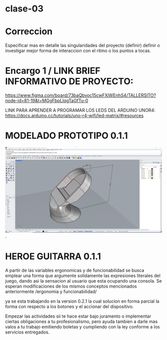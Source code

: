 # clase-03

# Correccion
Especificar mas en detalle las singularidades del proyecto (definir) 
definir o investigar mejor forma de interaccion con el ritmo o los puntos a tocas.

# Encargo 1 / LINK BRIEF INFORMATIVO DE PROYECTO:
https://www.figma.com/board/73baQbvoc15cwFXiWEnhS4/TALLERSITO?node-id=81-19&t=MGgFbpLIqgTaGfTu-0

LINK PARA APRENDER A PROGRAMAR LOS LEDS DEL ARDUINO UNOR4: https://docs.arduino.cc/tutorials/uno-r4-wifi/led-matrix/#resources 

# MODELADO PROTOTIPO 0.1.1
![texto](./Jpgmodelado.png).

# HEROE GUITARRA 0.1.1
A partir de las variables ergonomicas y de funcionabilidad se busca emplear una forma que argumente solidamente las expresiones literales del juego, dando asi la sensacion al usuario que esta ocupando una consola.
Se esperan modificaciones de los mismos conceptos mencionados anteriormente /ergonomia y funcionabilidad/ 

ya se esta trabajando en la version 0.2.1 la cual solucion en forma parcial la forma con respecto a los botones y el accionar del dispositivo.

Empezar las actividades sii te hace estar bajo juramento o implementar ciertas obligaciones a tu profesionalismo, pero ayuda tambien a darle mas valos a tu trabajo emitiendo boletas y cumpliendo con la ley conforme a los servicios entregados.
